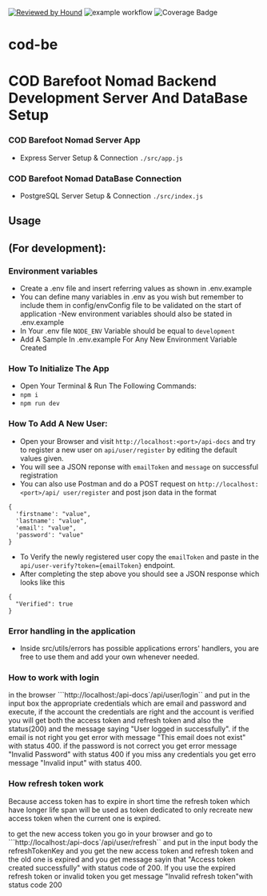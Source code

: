 [![Reviewed by Hound](https://img.shields.io/badge/Reviewed_by-Hound-8E64B0.svg)](https://houndci.com)
![example workflow](https://github.com/atlp-rwanda/cod-be/actions/workflows/node.js.yml/badge.svg)
![Coverage Badge](https://img.shields.io/endpoint?url=https://gist.githubusercontent.com/sergenm/fc852272be18bb21d4a7418ab58e2edc/raw/cod-be__pull_30.json)

# cod-be
# COD Barefoot Nomad Backend Development Server And DataBase Setup

### COD Barefoot Nomad Server App 
- Express Server Setup & Connection ```./src/app.js```
### COD Barefoot Nomad DataBase Connection
- PostgreSQL Server Setup & Connection ```./src/index.js```

## Usage
## (For development):

### Environment variables
- Create a .env file and insert referring values as shown in .env.example
- You can define many variables in .env as you wish but remember to include them in   config/envConfig file to be validated on the start of application
-New environment variables should also be stated in .env.example
- In Your .env file ```NODE_ENV``` Variable should be equal to ```development```
- Add A Sample In .env.example For Any New Environment Variable Created

### How To Initialize The App

- Open Your Terminal & Run The Following Commands:
- ```npm i```
- ```npm run dev```

### How To Add A New User: 
  - Open your Browser and visit ```http://localhost:<port>/api-docs``` and try to register a new user on `api/user/register` by editing the default values given.
  - You will see a JSON reponse with `emailToken` and `message` on successful registration
  - You can also use Postman and do a POST request on ```http://localhost:<port>/api/ user/register``` and post json data in the format 
  ```
  {
    'firstname': "value",
    'lastname': "value",
    'email': "value",
    'password': "value"
  }
  ```
  - To Verify the newly registered user copy the `emailToken` and paste in the `api/user-verify?token={emailToken}` endpoint.
  - After completing the step above you should see a JSON response which looks like this 
  ```
  {
    "Verified": true
  }
  ```
 
### Error handling in the application
- Inside src/utils/errors has possible applications errors' handlers, you are free to
use them and add your own whenever needed.
### How to work with login
in the browser ```http://localhost:/api-docs`/api/user/login`` and put in the input box the appropriate credentials which are email and password and execute, if the account the credentials are right and the account is verified you will get both the access token and refresh token and also the status(200) and the message saying "User logged in successfully". if the email is not right you get error with message "This email does not exist" with status 400. if the password is not correct you get error message "Invalid Password" with status 400 if you miss any credentials you get erro message "Invalid input" with status 400.
### How refresh token work
Because access token has to expire in short time the refresh token which have longer life span will be used as token dedicated to only recreate new access token when the current one is expired.

to get the new access token you go in your browser and go to ```http://localhost:/api-docs`/api/user/refresh`` and put in the input body the refreshTokenKey and you get the new access token and refresh token and the old one is expired and you get message sayin that "Access token created successfully" with status code of 200. If you use the expired refresh token or invalid token you get message "Invalid refresh token"with status code 200
